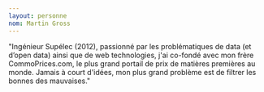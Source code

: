 ```yaml
---
layout: personne
nom: Martin Gross
---
```


"Ingénieur Supélec (2012), passionné par les problématiques de data (et
d’open data) ainsi que de web technologies, j'ai co-fondé avec mon
frère CommoPrices.com, le plus grand portail de prix de matières
premières au monde. Jamais à court d'idées, mon plus grand problème
est de filtrer les bonnes des mauvaises."
